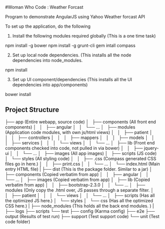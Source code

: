 #Woman Who Code : Weather Forcast

Program to demonstrate AngularJS using Yahoo Weather forcast API

To set up the application, do the following

1. Install the following modules required globally (This is a one time task)

  npm install -g bower
  npm install -g grunt-cli
  gem intall compass

2. Set up local node dependencies. (This installs all the node
dependencies into node_modules.

  npm install


3. Set up UI component/dependencies (This installs all the UI dependencies into
app/components)

  bower install

Project Structure
-----------------

├── app (Entire webapp, source code)
│   ├── components (All front end components)
│   │   ├── angular
│   │   └── ...
│   ├── modules (Application code modules, with own js/html views)
│   │   ├── patient
│   │   │   ├── controllers
│   │   │   ├── mappers
│   │   │   ├── models
│   │   │   ├── services
│   │   │   └── views
│   │   └── ...
│   ├── lib (Front end components checked into code, not pulled in via bower)
│   │   ├── jquery-ui
│   │   └── ...
│   ├── images (All app images)
│   ├── scripts (JS code)
│   └── styles (All styling code)
│   │   ├── .css (Compass generated CSS files go in here.)
│   │   ├── print.css
│   │   └── ...
│   └── index.html (Main entry HTML file)
|
├── dist (This is the package folder. Similar to a jar)
│   ├── components (Copied verbatim from app)
│   │   ├── angular
│   │   └── ...
│   ├── images (Copied verbatim from app)
│   ├── lib (Copied verbatim from app)
│   │   ├── bootstrap-2.3.0
│   │   └── ...
│   ├── modules (Only copy the .html over, JS passes through a separate filter.
│   │   ├── patient
│   │   │   └── views
│   │   └── ...
│   ├── scripts (Has all the optimized JS here.)
│   └── styles
│       └── css (Has all the optimized CSS here.)
|
├── node_modules (This holds all the back end modules. )
|
├── logs
├── scripts
└── test
    ├── config (Karma config)
    ├── e2e
    ├── output (Results of test run)
    ├── support (Test support code)
    └── unit (Test code folder)

